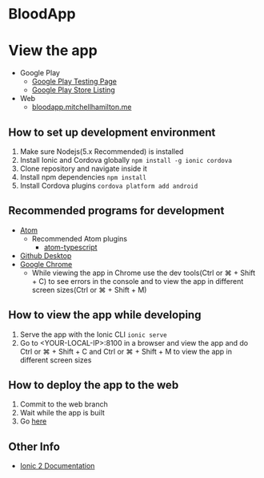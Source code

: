 # BloodApp

# View the app
* Google Play
  * [Google Play Testing Page](https://play.google.com/apps/testing/me.mitchellhamilton.BloodApp)
  * [Google Play Store Listing](https://play.google.com/store/apps/details?id=me.mitchellhamilton.BloodApp)
* Web
  * [bloodapp.mitchellhamilton.me](https://bloodapp.mitchellhamilton.me)
## How to set up development environment
1. Make sure Nodejs(5.x Recommended) is installed
2. Install Ionic and Cordova globally ```npm install -g ionic cordova```
3. Clone repository and navigate inside it
4. Install npm dependencies ```npm install```
6. Install Cordova plugins ```cordova platform add android```

## Recommended programs for development
* [Atom](https://atom.io)
  * Recommended Atom plugins
    * [atom-typescript](https://atom.io/packages/atom-typescript)
* [Github Desktop](https://desktop.github.com)
* [Google Chrome](https://www.google.com/chrome/browser/desktop/index.html)
  * While viewing the app in Chrome use the dev tools(Ctrl or ⌘ + Shift + C) to see errors in the console and to view the app in different screen sizes(Ctrl or ⌘ + Shift + M)

## How to view the app while developing
1. Serve the app with the Ionic CLI ```ionic serve```
2. Go to \<YOUR-LOCAL-IP\>:8100 in a browser and view the app and do Ctrl or ⌘ + Shift + C and Ctrl or ⌘ + Shift + M to view the app in different screen sizes 

## How to deploy the app to the web
1. Commit to the web branch
2. Wait while the app is built
3. Go [here](https://bloodapp.mitchellhamilton.me)

## Other Info
* [Ionic 2 Documentation](http://ionicframework.com/docs/v2/)
